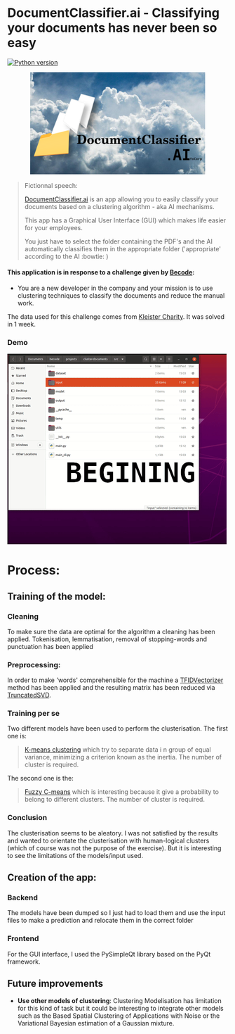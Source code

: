 # DocumentClassifier.ai - Classifying your documents has never been so easy
[![Python version](https://img.shields.io/badge/Python-3.8-blue.svg)](https://www.python.org/downloads/release/python-380/)

<p align="center">
<img src="assets/logo.png" alt="logo" width="400"/>
</p>

<blockquote>Fictionnal speech:

[DocumentClassifier.ai](https://github.com/yolannos/cluster-documents) is an app allowing you to easily classify your documents based on a clustering algorithm - aka AI mechanisms.

This app has a Graphical User Interface (GUI) which makes life easier for your employees. 

You just have to select the folder containing the PDF's and the AI automatically classifies them in the appropriate folder ('appropriate' according to the AI :bowtie: )
</blockquote>

#### This application is in response to a challenge given by [Becode](https://becode.org/):
- You are a new developer in the company and your mission is to use clustering techniques to classify the documents and reduce the manual work. 

The data used for this challenge comes from [Kleister Charity](https://github.com/applicaai/kleister-charity/tree/master/train).
It was solved in 1 week.


### __Demo__
<img src="assets/demo.gif" alt="demo" width="500"/>

# Process:
## Training of the model:
### Cleaning
To make sure the data are optimal for the algorithm a cleaning has been applied. Tokenisation, lemmatisation, removal of stopping-words and punctuation has been applied
### Preprocessing:
In order to make 'words' comprehensible for the machine a [TFIDVectorizer](https://scikit-learn.org/stable/modules/generated/sklearn.feature_extraction.text.TfidfVectorizer.html) method has been applied and the resulting matrix has been reduced via [TruncatedSVD](https://scikit-learn.org/stable/modules/generated/sklearn.decomposition.TruncatedSVD.html).
### Training per se
Two different models have been used to perform the clusterisation. The first one is:
>[K-means clustering](https://scikit-learn.org/stable/modules/generated/sklearn.cluster.KMeans.html) which try to separate data i n group of equal variance, minimizing a criterion known as the inertia. The number of cluster is required.

The second one is the:
>[Fuzzy C-means](https://www.sciencedirect.com/science/article/pii/0098300484900207?via%3Dihub) which is interesting because it give a probability to belong to different clusters. The number of cluster is required.

### Conclusion
The clusterisation seems to be aleatory. I was not satisfied by the results and wanted to orientate the clusterisation with human-logical clusters (which of course was not the purpose of the exercise). But it is interesting to see the limitations of the models/input used.

## Creation of the app:
### Backend
The models have been dumped so I just had to load them and use the input files to make a prediction and relocate them in the correct folder
### Frontend
For the GUI interface, I used the PySimpleQt library based on the PyQt framework. 

## Future improvements

- **Use other models of clustering**: Clustering Modelisation has limitation for this kind of task but it could be interesting to integrate other models such as the Based Spatial Clustering of Applications with Noise or the Variational Bayesian estimation of a Gaussian mixture.

